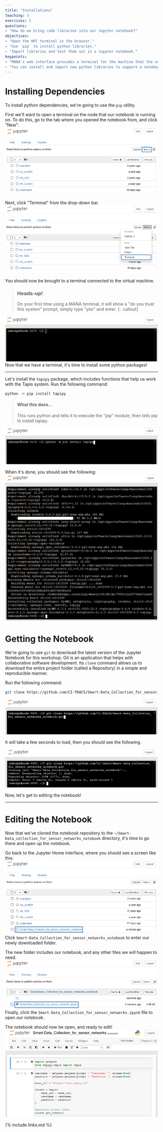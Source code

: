 ```yaml
---
title: "Installations"
teaching: 5
exercises: 5
questions:
- "How do we bring code libraries into our Jupyter notebook?"
objectives:
- "Open the HPC terminal in the browser."
- "Use `pip` to install python libraries."
- "Import libraries and test them out in a Jupyter notebook."
keypoints:
- "MANA's web interface provides a terminal for the machine that the notebook runs on."
- "You can install and import new python libraries to support a notebook."
---
```


# Installing Dependencies

To install python dependencies, we're going to use the `pip` utility.

First we'll want to open a terminal on the node that our notebook is running on.
To do this, go to the tab where you opened the notebook from, and click "New".
![Jupyter Home, "New" button selected](/fig/jupyter_home_new_outlined.png) 

Next, click "Terminal" from the drop-down bar.
![Jupyter Home, "Terminal" button selected](/fig/jupyter_home_new_terminal_outlined.png)

You should now be brought to a terminal connected to the virtual machine.

> ### Heads-up!
> On your first time using a MANA terminal, it will show a "do you trust this system" prompt, simply type "yes" and enter.
{: .callout}

![Jupyter Terminal](/fig/jupyter_terminal_start.png)
Now that we have a terminal, it's time to install some python packages!

---

Let's install the `tapipy` package, which includes functions that help us work with the Tapis system.
Run the following command:
```bash
python -m pip install tapipy
```

> #### What this does...
> This runs python and tells it to execute the "pip" module, then tells pip to install tapipy.

![Install Tapipy](/fig/jupyter_terminal_install_tapipy.png)

When it's done, you should see the following:
![Installed Tapipy](/fig/jupyter_terminal_installed_tapipy.png)

# Getting the Notebook

We're going to use `git` to download the latest version of the Jupyter Notebook for this workshop.
Git is an application that helps with collaborative software development.
Its `clone` command allows us to download the entire project folder (called a Repository) in a simple and reproducible manner.

Run the following command:
```bash
git clone https://github.com/CI-TRACS/Smart-Data_Collection_for_sensor_networks_notebook.git
```

![Clone the Tapis Jupyter Repository](/fig/jupyter_terminal_clone_notebook.png)

It will take a few seconds to load, then you should see the following.

![Cloned the Tapis Jupyter Repository](/fig/jupyter_terminal_cloned_notebook.png)

Now, let's get to editing the notebook! 

---

# Editing the Notebook
Now that we've cloned the notebook repository to the `~/Smart-Data_collection_for_sensor_networks_notebook` directory, it's time to go there and open up the notebook.


Go back to the Jupyter Home interface, where you should see a screen like this:
![Jupyter Home Interface With notebook repo](/fig/jupyter_home_with_notebook.png)
Click `Smart-Data_Collection_for_sensor_networks_notebook` to enter our newly downloaded folder.



The new folder includes our notebook, and any other files we will happen to need.
![Jupyter File Manager in repo](/fig/jupyter_file_manager_in_notebook_repo.png)
Finally, click the `Smart-Data_Collection_for_sensor_networks.ipynb` file to open our notebook.


The notebook should now be open, and ready to edit!
![Tapis Streams Jupyter Notebook Opened](/fig/notebook_open.png)

{% include links.md %}